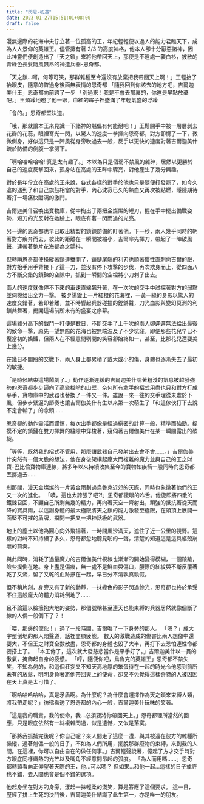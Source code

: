 ```yaml
---
title: "閃恩-初遇"
date: 2023-01-27T15:51:01+08:00
draft: false
---
```


漫無邊際的花海中央佇立著一位孤高的王，年紀輕輕便以過人的能力君臨天下，成為人人景仰的英雄王。儘管擁有著 2/3 的高度神格，他本人卻十分厭惡諸神，因此神靈們便創造出了「天之鎖」來將他帶回天上，那便是不遠處一襲白衫，披散的青綠色長髮隨風飄昂的神造兵器-恩奇都。

「天之鎖...呵，何等可笑，那群雜種至今還沒有放棄把我帶回天上啊！」王輕抬了抬眼皮，隨意的瞥過身後面無表情的恩奇都
「隨我回到你該去的地方吧，吉爾迦美什王」恩奇都向前跨了一步
「別過來！我是不會去那裏的，你還是早點放棄吧。」王煩躁地瞪了他一眼，血紅的眸子裡盛滿了年輕氣盛的浮躁

「會的。」恩奇都堅決道。

「哦，那就讓本王來見識一下諸神的魁儡有何能耐吧！」王鬆開手中被一層層剝去花瓣的花蕊，眼裡寒光一閃，以驚人的速度一拳揮向恩奇都，對方卻愣了一下，微微側身，好似這只是一陣風從身旁吹過去一般，反手以更快的速度對著吉爾迦美什疏於防備的側腹一掌劈下。

「啊哈哈哈哈哈!!真是太有趣了。」本以為只是個弱不禁風的雜碎，居然以更勝於自己的速度反擊回來，孤身站在高處的王眸中驟亮，對他產生了幾分興趣。

對於長年佇立在高處的王來說，各式各樣的對手於他也只是隨便打發罷了，如今久違的遇到了和自己旗鼓相當的對手，內心沈寂已久的熱血又再次被點燃，隱隱期待著打一場痛快酣漓的激鬥。

吉爾迦美什召喚出寶物庫，從中掏出了兩把金燦燦的短刀，握在手中擺出備戰姿勢，短刀的光反射在她臉上，眼底有著一閃而過的光亮。

另一邊的恩奇都也早已取出精製的鎖鍊防備的盯著他。下一秒，兩人幾乎同時的朝著對方疾奔而去，彼此的距離在一瞬間被縮小，吉爾率先揮刀，帶起了一陣破風聲，連帶著整片花海都為之顫抖。

但轉瞬恩奇都便操縱著鎖連擋開了，鎖鏈尾端的利刃也順著慣性直刺向吉爾的臉，對方抬手用手背接下了這一刀，並沒有停下攻擊的步伐，再次欺身而上，從四面八方不斷交錯的鎖鍊的空隙中，抓到一瞬間的空檔將小刀刺了出去。

兩人的速度就像停不下來的車速直線飆升著，在一次次的交手中試探著對方的弱點並伺機给出全力一擊。
被夕陽鍍上一片紅橙的花海裡，一黃一綠的身影以驚人的速度交錯著，若即若離，並不時響起兵器碰撞的鏗鏘聲，刀光血影與變幻莫測的利鎖共舞著，揭開這場前所未有的盛宴之序幕。

這場難分高下的戰鬥一打便是數日，不斷交手了上千次的兩人卻遲遲無法給出最後的致命一擊，原先一望無際的花海也被無端波及了不少坑窪，即便那些花兒早已不復當初的嬌豔，但兩人在不經意間咧開的笑容卻始終如一，甚至，比那花兒還要美上幾分。

在幾日不間段的交戰下，兩人身上都累積了或大或小的傷，身體也逐漸失去了最初的敏捷。

「是時候結束這場鬧劇了。」動作逐漸遲緩的吉爾迦美什喘著粗淺的氣息被越發強勢的恩奇都步步逼向了高聳拔峭的山壁，奈何所有拿手的招式用盡也只和對方打成平手，寶物庫中的武器也替換了一件又一件。雖說一來一往的交手理從未處於下風，但步步緊逼的節奏也讓吉爾伽美什有生以來第一次萌生了「和這傢伙打下去說不定會輸了」的念頭......

恩奇都的動作靈活而謹慎，每次出手都像是經過縝密的計算一般，精準而強勁。捉摸不定的鎖鏈在雙刀揮舞的縫隙中穿梭著，窺伺著吉爾伽美什在某一瞬間露出的破綻。

「等等，既然我的招式不管用，那麼讓武器自己發射出去會不會......。」吉爾伽美什突然有一個大膽的想法，他在身後架構起龐大而複雜的魔力並與自己的王之財寶-巴比倫寶物庫連線，將多年以來持續收集至今的寶物如疾箭一般同時向恩奇都丟擲過去......

剎那間，漫天金燦燦的一片黃金雨劃過烏魯克近郊的天際，同時也象徵著他們的王又一次的進化。
「嘖，這也太誇張了吧?!」恩奇都傻眼的咋舌。他旋即將四散的鐵鍊召回，不顧自己所剩無幾的精力，再向著天空一齊射出，頑強的抵抗著從天而降的寶具雨，以這副身體的最大極限將天之鎖的能力激發至極限，在頭頂上展開一面堅不可摧的盾牌，擋開一把又一把神話級的武器。

地上的塵土以他為圓心向外飛揚著，一時間風沙滿天，遮住了近一公里的視野。這樣的對峙不知持續了多久，恩奇都忽地聽見啪的一聲，清楚的知道這是這具軀殼崩壞的前奏。

與此同時，消耗了過量魔力的吉爾伽美什視線也漸漸的開始變得模糊，一個踉蹌，險些撲倒在地。身上盡是傷痕，無一處不是鮮血與傷口，腰際的紅紋與不斷反覆著乾了又流，留了又乾的血跡摻在一起，早已分不清孰真孰假。

但不稍片刻，身旁又有了新的動靜，一抹綠色的影子閃過餘光，恩奇都也終於承受不住這般龐大的體力消耗倒地了……

且不論這以臉擁抱大地的姿勢，那個號稱甚至連天也能束縛的兵器居然就像個斷了線的人偶一般倒下了？！

「喂，那邊的傢伙！」過了一段時間，吉爾喚了一下身旁的那人。
「嗯？」成大字型倒地的那人悶聲道，話裡盡顯疲態。
數天的激戰造成的傷害比兩人想像中還要大，不但王之財寶全數散盡，恩奇都的身體也毀了大半，再打下去恐怕連性命都要搭上了。
「本王倦了，這次就大發慈悲當作是平手好了。」吉爾迦美什以一貫的傲氣，掩飾起自身的疲憊。
「哼，隨便你吧，烏魯克的英雄王」恩奇都不禁失笑，不知為何的，和這個狂妄又不知天高地厚的笨蛋待在一起的時光令他感到前所未有的放鬆，明明身負著將他帶回天上的使命，卻又不免覺得這樣奇特的人被囚困在天上真是太可惜了。

「啊哈哈哈哈哈，真是矛盾啊。為什麼呢？為什麼會選擇作為天之鎖來束縛人類，將我帶走呢？」彷彿看透了恩奇都的內心一般，吉爾迦美什玩味的笑著。

「這是我的職責，我的使命，我...必須要將你帶回天上。」恩奇都理所當然的回應，只是眼底依然有一絲複雜閃過，似是遺憾，又似是落寞。

「那將我抓捕完後呢？你自己呢？來人間走了這麼一遭，與其被遠在彼方的雜種所操縱，過著魁儡一般的日子，不如為人們所用，擺脫那群廢物的束縛，來到我的人間。在這裡，你可以自由自在的做任何事。」吉爾輕聲說著，憶起了方才交手時對方眼底同樣熾熱的光芒以及嘴角不經意間昂起的弧度。
「為人而用嗎……」恩奇都轉頭看向正仰望著天際的王，他...可以嗎？
但如果...和他一起...這樣的日子或許也不錯，去人間也會是個不錯的選項。

他起身坐在對方的身旁，漾起一抹輕柔的淺笑，算是答應了這個要求。
這一日，歷經了拼上生死的決鬥後，吉爾迦美什結識了此生第一，亦是唯一的朋友。
